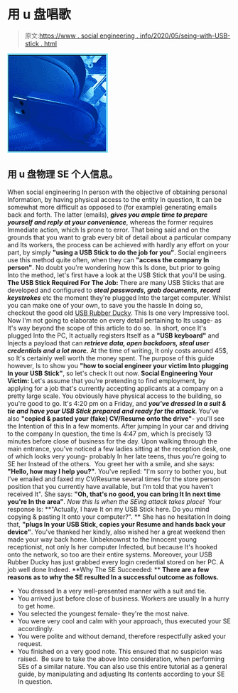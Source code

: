 # 用 u 盘唱歌

> 原文:[https://www . social engineering . info/2020/05/seing-with-USB-stick . html](https://www.socialengineering.info/2020/05/seing-with-usb-stick.html)

[![](img/7a0e4f91e864fc5878c088d2e1e5e6ba.png)](https://1.bp.blogspot.com/-q1hmdDyqNdQ/Xr6-ENDJpXI/AAAAAAAAJ-I/ht835F7VZSUvgY9vdMOcwBlcmd2oAiSyQCLcBGAsYHQ/s1600/USB%2BStick%2BSocial%2BEngineering.%2Bwww.socialengineering.info.jpg)

## **用 u 盘物理 SE 个人信息。**

When social engineering In person with the objective of obtaining personal Information, by having physical access to the entity In question, It can be somewhat more difficult as opposed to (for example) generating emails back and forth. The latter (emails), ***gives you ample time to prepare yourself and reply at your convenience***, whereas the former requires Immediate action, which Is prone to error.
  That being said and on the grounds that you want to grab every bit of detail about a particular company and Its workers, the process can be achieved with hardly any effort on your part, by simply **"using a USB Stick to do the job for you"**. Social engineers use this method quite often, when they can **"access the company In person"**. No doubt you're wondering how this Is done, but prior to going Into the method, let's first have a look at the USB Stick that you'll be using.
  **The USB Stick Required For The Job:**
  There are many USB Sticks that are developed and configured to ***steal passwords, grab documents, record keystrokes*** etc the moment they're plugged Into the target computer. Whilst you can make one of your own, to save you the hassle In doing so, checkout the good old [USB Rubber Ducky](https://shop.hak5.org/products/usb-rubber-ducky-deluxe). This Is one very Impressive tool. Now I'm not going to elaborate on every detail pertaining to Its usage- as It's way beyond the scope of this article to do so. 
  In short, once It's plugged Into the PC, It actually registers Itself as a **"USB keyboard"** and Injects a payload that can ***retrieve data, open backdoors, steal user credentials and a lot more.*** At the time of writing, It only costs around 45$, so It's certainly well worth the money spent. The purpose of this guide however, Is to show you **"how to social engineer your victim Into plugging In your USB Stick"**, so let's check It out now.
  **Social Engineering Your Victim:**
  Let's assume that you're pretending to find employment, by applying for a job that's currently accepting applicants at a company on a pretty large scale. You obviously have physical access to the building, so you're good to go. It's 4:20 pm on a Friday, and ***you've dressed In a suit & tie and have your USB Stick prepared and ready for the attack***. You've also **"copied & pasted your (fake) CV/Resume onto the drive"**- you'll see the Intention of this In a few moments.
  After jumping In your car and driving to the company In question, the time Is 4:47 pm, which Is precisely 13 minutes before close of business for the day. Upon walking through the main entrance, you've noticed a few ladies sitting at the reception desk, one of which looks very young- probably In her late teens, thus you're going to SE her Instead of the others. 
  You greet her with a smile, and she says: **"Hello, how may I help you?"**. You've replied: "I'm sorry to bother you, but I've emailed and faxed my CV/Resume several times for the store person position that you currently have available, but I'm told that you haven't received It". She says: **"Oh, that's no good, you can bring It In next time you're In the area"**. *Now this Is when the SEing attack takes place!*  Your response Is: **"Actually, I have It on my USB Stick here. Do you mind copying & pasting It onto your computer?". **
  She has no hesitation In doing that, **"plugs In your USB Stick, copies your Resume and hands back your device"**. You've thanked her kindly, also wished her a great weekend then made your way back home. Unbeknownst to the Innocent young receptionist, not only Is her computer Infected, but because It's hooked onto the network, so too are their entire systems. Moreover, your USB Rubber Ducky has just grabbed every login credential stored on her PC. A job well done Indeed.
  **Why The SE Succeeded: **
  **There are a few reasons as to why the SE resulted In a successful outcome as follows.**
  * You dressed In a very well-presented manner with a suit and tie.
* You arrived just before close of business. Workers are usually In a hurry to get home.
* You selected the youngest female- they're the most naive.
* You were very cool and calm with your approach, thus executed your SE accordingly. 
* You were polite and without demand, therefore respectfully asked your request.
* You finished on a very good note. This ensured that no suspicion was raised. 
  Be sure to take the above Into consideration, when performing SEs of a similar nature. You can also use this entire tutorial as a general guide, by manipulating and adjusting Its contents according to your SE In question.